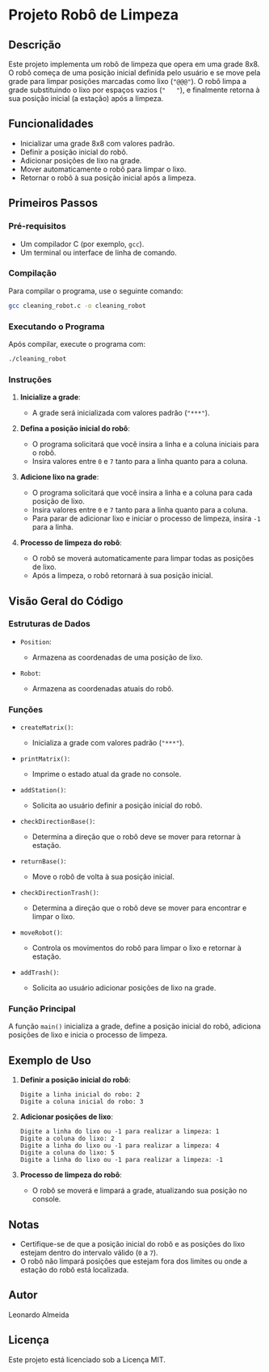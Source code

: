# Projeto Robô de Limpeza

## Descrição

Este projeto implementa um robô de limpeza que opera em uma grade 8x8. O robô começa de uma posição inicial definida pelo usuário e se move pela grade para limpar posições marcadas como lixo (`"@@@"`). O robô limpa a grade substituindo o lixo por espaços vazios (`"   "`), e finalmente retorna à sua posição inicial (a estação) após a limpeza.

## Funcionalidades

- Inicializar uma grade 8x8 com valores padrão.
- Definir a posição inicial do robô.
- Adicionar posições de lixo na grade.
- Mover automaticamente o robô para limpar o lixo.
- Retornar o robô à sua posição inicial após a limpeza.

## Primeiros Passos

### Pré-requisitos

- Um compilador C (por exemplo, `gcc`).
- Um terminal ou interface de linha de comando.

### Compilação

Para compilar o programa, use o seguinte comando:
```sh
gcc cleaning_robot.c -o cleaning_robot
```

### Executando o Programa

Após compilar, execute o programa com:
```sh
./cleaning_robot
```

### Instruções

1. **Inicialize a grade**:
    - A grade será inicializada com valores padrão (`"***"`).

2. **Defina a posição inicial do robô**:
    - O programa solicitará que você insira a linha e a coluna iniciais para o robô.
    - Insira valores entre `0` e `7` tanto para a linha quanto para a coluna.

3. **Adicione lixo na grade**:
    - O programa solicitará que você insira a linha e a coluna para cada posição de lixo.
    - Insira valores entre `0` e `7` tanto para a linha quanto para a coluna.
    - Para parar de adicionar lixo e iniciar o processo de limpeza, insira `-1` para a linha.

4. **Processo de limpeza do robô**:
    - O robô se moverá automaticamente para limpar todas as posições de lixo.
    - Após a limpeza, o robô retornará à sua posição inicial.

## Visão Geral do Código

### Estruturas de Dados

- `Position`:
    - Armazena as coordenadas de uma posição de lixo.

- `Robot`:
    - Armazena as coordenadas atuais do robô.

### Funções

- `createMatrix()`:
    - Inicializa a grade com valores padrão (`"***"`).

- `printMatrix()`:
    - Imprime o estado atual da grade no console.

- `addStation()`:
    - Solicita ao usuário definir a posição inicial do robô.

- `checkDirectionBase()`:
    - Determina a direção que o robô deve se mover para retornar à estação.

- `returnBase()`:
    - Move o robô de volta à sua posição inicial.

- `checkDirectionTrash()`:
    - Determina a direção que o robô deve se mover para encontrar e limpar o lixo.

- `moveRobot()`:
    - Controla os movimentos do robô para limpar o lixo e retornar à estação.

- `addTrash()`:
    - Solicita ao usuário adicionar posições de lixo na grade.

### Função Principal

A função `main()` inicializa a grade, define a posição inicial do robô, adiciona posições de lixo e inicia o processo de limpeza.

## Exemplo de Uso

1. **Definir a posição inicial do robô**:
    ```plaintext
    Digite a linha inicial do robo: 2
    Digite a coluna inicial do robo: 3
    ```

2. **Adicionar posições de lixo**:
    ```plaintext
    Digite a linha do lixo ou -1 para realizar a limpeza: 1
    Digite a coluna do lixo: 2
    Digite a linha do lixo ou -1 para realizar a limpeza: 4
    Digite a coluna do lixo: 5
    Digite a linha do lixo ou -1 para realizar a limpeza: -1
    ```

3. **Processo de limpeza do robô**:
    - O robô se moverá e limpará a grade, atualizando sua posição no console.

## Notas

- Certifique-se de que a posição inicial do robô e as posições do lixo estejam dentro do intervalo válido (`0` a `7`).
- O robô não limpará posições que estejam fora dos limites ou onde a estação do robô está localizada.

## Autor

Leonardo Almeida

## Licença

Este projeto está licenciado sob a Licença MIT.

